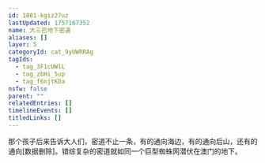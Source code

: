 ```yaml
---
id: 1081-kgiz27uz
lastUpdated: 1757167352
name: 大三巴地下密道
aliases: []
layer: 5
categoryId: cat_9yUWRRAg
tagIds:
  - tag_3F1cUWlL
  - tag_zbHi_5up
  - tag_f6njtKDa
nsfw: false
parent: ""
relatedEntries: []
timelineEvents: []
titledLinks: []
---
```


那个孩子后来告诉大人们，密道不止一条，有的通向海边，有的通向后山，还有的通向[数据删除]。错综复杂的密道就如同一个巨型蜘蛛网潜伏在澳门的地下。